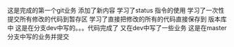 
这是完成的第一个git业务
添加了新内容
学习了status 指令的使用
学习了一次性提交所有修改的代码到暂存区
学习了直接把修改的所有的代码直接保存到 版本库中
这是在分支dev中写的。。。代码完成了
又在dev中写了一些业务
这是在master分支中写的业务并提交
